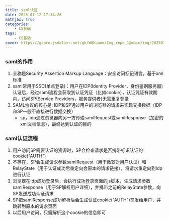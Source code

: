 ```yaml
---
title: saml认证
date: 2025-07-12 17:34:26
mathjax: true
categories: 
    - CS基础
tags: 
    - CS基础
cover: https://gcore.jsdelivr.net/gh/WQhuanm/Img_repo_1@main/img/202507130124543.png
---
```



### saml的作用
1. 全称是Security Assertion Markup Language：安全访问标记语言，基于xml标准
1. saml常用于SSO(单点登录)：用户在IDP(Identity Provider，身份鉴别服务器)认证后，经过saml流程会获取到认证凭证（比如cookie），认证凭证有效期内，访问SP(Service Providers，服务提供者)无需重复登录
1. SAML协议的核心是: IDP和SP通过用户的浏览器的请求来实现交换数据（IDP和SP一般不直接进行数据交换）
    + sp，idp通过浏览器向另一方传递samlRequest或samlResponse（加密的xml文档信息），最终达到认证的目的

### saml认证流程
1. 用户访问SP需要认证的资源时，SP会检查请求是否携带标识认证的cookie("AUTH")
1. 不存在，SP会生成请求参数samlRequest（用于微软对用户认证）和RelayState（用于认证成功后重定向会原本的请求链接），将请求重定向到Idp进行认证
1. 浏览器在Idp成功登录后，会执行成功登录页面的js脚本，生成请求参数samlResponse（用于SP解析用户详细），并携带之前的RelayState参数，向SP发送成功认证请求
1. SP把samlResponse成功解析后会生成认证cookie("AUTH")签发给用户，并跳转到原本的请求页面
1. 以后用户访问，只需解析这个cookie的信息即可
